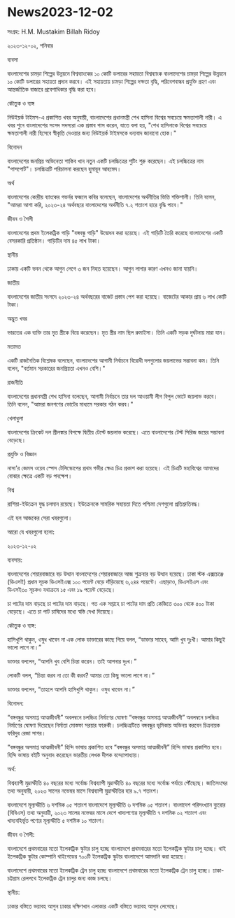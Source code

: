 # News2023-12-02

সংগ্রহ: H.M. Mustakim Billah Ridoy


২০২৩-১২-০২, শনিবার

ব্যবসা

বাংলাদেশের চামড়া শিল্পের উন্নয়নে বিশ্বব্যাংকের ১০ কোটি ডলারের সহায়তা
বিশ্বব্যাংক বাংলাদেশের চামড়া শিল্পের উন্নয়নে ১০ কোটি ডলারের সহায়তা প্রদান করবে। এই সহায়তায় চামড়া শিল্পের দক্ষতা বৃদ্ধি, পরিবেশবান্ধব প্রযুক্তি গ্রহণ এবং আন্তর্জাতিক বাজারে প্রবেশাধিকার বৃদ্ধি করা হবে।

কৌতুক ও ব্যঙ্গ

নিউইয়র্ক টাইমস-এ প্রকাশিত খবর অনুযায়ী, বাংলাদেশের প্রধানমন্ত্রী শেখ হাসিনা বিশ্বের সবচেয়ে ক্ষমতাশালী নারী।
এ খবর শুনে বাংলাদেশের সংসদ সদস্যরা এক প্রস্তাব পাস করেন, যাতে বলা হয়, "শেখ হাসিনাকে বিশ্বের সবচেয়ে ক্ষমতাশালী নারী হিসেবে স্বীকৃতি দেওয়ার জন্য নিউইয়র্ক টাইমসকে ধন্যবাদ জানানো হোক।"

বিনোদন

বাংলাদেশের জনপ্রিয় অভিনেতা শাকিব খান নতুন একটি চলচ্চিত্রের শুটিং শুরু করেছেন।
এই চলচ্চিত্রের নাম "পাসপোর্ট"। চলচ্চিত্রটি পরিচালনা করছেন হুমায়ূন আহমেদ।

অর্থ

বাংলাদেশের কেন্দ্রীয় ব্যাংকের গভর্নর ফজলে কবির বলেছেন, বাংলাদেশের অর্থনীতির ভিত্তি শক্তিশালী।
তিনি বলেন, "আমরা আশা করি, ২০২৩-২৪ অর্থবছরে বাংলাদেশের অর্থনীতি ৭.২ শতাংশ হারে বৃদ্ধি পাবে।"

জীবন ও শৈলী

বাংলাদেশের প্রথম ইলেকট্রিক গাড়ি "বঙ্গবন্ধু গাড়ি" উদ্বোধন করা হয়েছে।
এই গাড়িটি তৈরি করেছে বাংলাদেশের একটি বেসরকারি প্রতিষ্ঠান। গাড়িটির দাম ৪৫ লাখ টাকা।

স্থানীয়

ঢাকায় একটি ভবন থেকে আগুন লেগে ৩ জন নিহত হয়েছেন।
আগুন লাগার কারণ এখনও জানা যায়নি।

জাতীয়

বাংলাদেশের জাতীয় সংসদে ২০২৩-২৪ অর্থবছরের বাজেট প্রস্তাব পেশ করা হয়েছে।
বাজেটের আকার প্রায় ৬ লাখ কোটি টাকা।

অদ্ভুত খবর

ভারতের এক ব্যক্তি তার মৃত স্ত্রীকে বিয়ে করেছেন।
মৃত স্ত্রীর নাম ছিল রুমাইসা। তিনি একটি সড়ক দুর্ঘটনায় মারা যান।

মতামত

একটি রাজনৈতিক বিশ্লেষক বলেছেন, বাংলাদেশের আগামী নির্বাচনে বিরোধী দলগুলোর জয়লাভের সম্ভাবনা কম।
তিনি বলেন, "বর্তমান সরকারের জনপ্রিয়তা এখনও বেশি।"

রাজনীতি

বাংলাদেশের প্রধানমন্ত্রী শেখ হাসিনা বলেছেন, আগামী নির্বাচনে তার দল আওয়ামী লীগ বিপুল ভোটে জয়লাভ করবে।
তিনি বলেন, "আমরা জনগণের ভোটের মাধ্যমে সরকার গঠন করব।"

খেলাধুলা

বাংলাদেশের ক্রিকেট দল শ্রীলঙ্কার বিপক্ষে দ্বিতীয় টেস্টে জয়লাভ করেছে।
এতে বাংলাদেশের টেস্ট সিরিজ জয়ের সম্ভাবনা বেড়েছে।

প্রযুক্তি ও বিজ্ঞান

নাসা'র জেমস ওয়েব স্পেস টেলিস্কোপের প্রথম গভীর ক্ষেত্র চিত্র প্রকাশ করা হয়েছে।
এই চিত্রটি মহাবিশ্বের আমাদের বোঝার ক্ষেত্রে একটি বড় পদক্ষেপ।

বিশ্ব

রাশিয়া-ইউক্রেন যুদ্ধ চলমান রয়েছে।
ইউক্রেনকে সামরিক সহায়তা দিতে পশ্চিমা দেশগুলো প্রতিশ্রুতিবদ্ধ।

এই হল আজকের সেরা খবরগুলো।

আরো যে খবরগুলো হলো:

২০২৩-১২-০২

ব্যবসায়:

বাংলাদেশের শেয়ারবাজারে বড় উত্থান
বাংলাদেশের শেয়ারবাজারে আজ শুক্রবার বড় উত্থান হয়েছে। ঢাকা স্টক এক্সচেঞ্জে (ডিএসই) প্রধান সূচক ডিএসইএক্স ১০০ পয়েন্ট বেড়ে দাঁড়িয়েছে ৬,২৪৪ পয়েন্টে। এছাড়াও, ডিএসইএস এবং ডিএসই৩০ সূচকও যথাক্রমে ১৫ এবং ১৯ পয়েন্ট বেড়েছে।

চা পাটের দাম বাড়ছে
চা পাটের দাম বাড়ছে। গত এক সপ্তাহে চা পাটের দাম প্রতি কেজিতে ৩০০ থেকে ৫০০ টাকা বেড়েছে। এতে চা পাট চাষিদের মধ্যে স্বস্তি দেখা দিয়েছে।

কৌতুক ও ব্যঙ্গ:

হাসিখুশি থাকুন, ওষুধ খাবেন না
এক লোক ডাক্তারের কাছে গিয়ে বলল, “ডাক্তার সাহেব, আমি খুব দুঃখী। আমার কিছুই ভালো লাগে না।”

ডাক্তার বললেন, “আপনি খুব বেশি চিন্তা করেন। তাই আপনার দুঃখ।”

লোকটি বলল, “চিন্তা করব না তো কী করব? আমার তো কিছু ভালো লাগে না।”

ডাক্তার বললেন, “তাহলে আপনি হাসিখুশি থাকুন। ওষুধ খাবেন না।”

বিনোদন:

“বঙ্গবন্ধুর অসমাপ্ত আত্মজীবনী” অবলম্বনে চলচ্চিত্র নির্মাণের ঘোষণা
“বঙ্গবন্ধুর অসমাপ্ত আত্মজীবনী” অবলম্বনে চলচ্চিত্র নির্মাণের ঘোষণা দিয়েছেন নির্মাতা মোস্তফা সরয়ার ফারুকী। চলচ্চিত্রটিতে বঙ্গবন্ধুর ভূমিকায় অভিনয় করবেন চিত্রনায়ক ফরিদুর রেজা সাগর।

“বঙ্গবন্ধুর অসমাপ্ত আত্মজীবনী” হিন্দি ভাষায় প্রকাশিত হবে
“বঙ্গবন্ধুর অসমাপ্ত আত্মজীবনী” হিন্দি ভাষায় প্রকাশিত হবে। হিন্দি ভাষায় বইটি অনুবাদ করেছেন ভারতীয় লেখক দীপক বন্দ্যোপাধ্যায়।

অর্থ:

বিশ্বব্যাপী মুদ্রাস্ফীতি ৪০ বছরের মধ্যে সর্বোচ্চ
বিশ্বব্যাপী মুদ্রাস্ফীতি ৪০ বছরের মধ্যে সর্বোচ্চ পর্যায়ে পৌঁছেছে। জাতিসংঘের তথ্য অনুযায়ী, ২০২৩ সালের নভেম্বর মাসে বিশ্বব্যাপী মুদ্রাস্ফীতির হার ৯.৭ শতাংশ।

বাংলাদেশে মূল্যস্ফীতি ৬ দশমিক ০৫ শতাংশ
বাংলাদেশে মূল্যস্ফীতি ৬ দশমিক ০৫ শতাংশ। বাংলাদেশ পরিসংখ্যান ব্যুরোর (বিবিএস) তথ্য অনুযায়ী, ২০২৩ সালের নভেম্বর মাসে দেশে খাদ্যপণ্যের মূল্যস্ফীতি ৭ দশমিক ০২ শতাংশ এবং খাদ্যবহির্ভূত পণ্যের মূল্যস্ফীতি ৫ দশমিক ১০ শতাংশ।

জীবন ও শৈলী:

বাংলাদেশে প্রথমবারের মতো ইলেকট্রিক স্কুটার চালু হচ্ছে
বাংলাদেশে প্রথমবারের মতো ইলেকট্রিক স্কুটার চালু হচ্ছে। থাই ইলেকট্রিক স্কুটার কোম্পানি থাইগেডের ৭০০টি ইলেকট্রিক স্কুটার বাংলাদেশে আমদানি করা হয়েছে।

বাংলাদেশে প্রথমবারের মতো ইলেকট্রিক ট্রেন চালু হচ্ছে
বাংলাদেশে প্রথমবারের মতো ইলেকট্রিক ট্রেন চালু হচ্ছে। ঢাকা-চট্টগ্রাম রেলপথে ইলেকট্রিক ট্রেন চালুর জন্য কাজ চলছে।

স্থানীয়:

ঢাকার বস্তিতে ভয়াবহ আগুন
ঢাকার দক্ষিণখান এলাকার একটি বস্তিতে ভয়াবহ আগুন লেগেছে।

